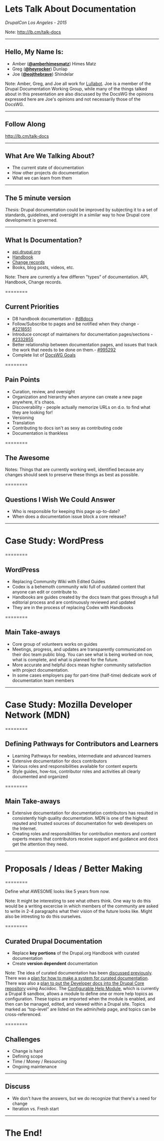 
# Lets Talk About Documentation

_DrupalCon Los Angeles - 2015_

Note: http://lb.cm/talk-docs

----------

## Hello, My Name Is:

- Amber ([**@amberhimesmatz**](https://twitter.com/amberhimesmatz)) Himes Matz
- Greg ([**@heyrocker**](https://twitter.com/heyrocker)) Dunlap
- Joe ([**@eojthebrave**](https://twitter.com/eojthebrave)) Shindelar

Note: Amber, Greg, and Joe all work for [Lullabot](https://www.lullabot.com). Joe is a member of the Drupal Documentation Working Group, while many of the things talked about in this presentation are also discussed by the DocsWG the opinions expressed here are Joe's opinions and not necessarily those of the DocsWG.

----------

## Follow Along

http://lb.cm/talk-docs

----------

## What Are We Talking About?

- The current state of documentation
- How other projects do documentation
- What we can learn from them

----------

## The 5 minute version

_Thesis:_ Drupal documentation could be improved by subjecting it to a set of standards, guidelines, and oversight in a similar way to how Drupal core development is governed.

----------

## What Is Documentation?

- [api.drupal.org](http://api.drupal.org)
- [Handbook](https://www.drupal.org/documentation)
- [Change records](https://www.drupal.org/list-changes)
- Books, blog posts, videos, etc.

Note: There are currently a few differen "types" of documentation. API, Handbook, Change records.

========

## Current Priorities

- D8 handbook documentation - [#d8docs](https://www.drupal.org/project/issues/search?status[]=Open&issue_tags=d8docs)
- Follow/Subscribe to pages and be notified when they change - [#2218551](https://www.drupal.org/node/2218551)
- Introduce concept of maintainers for documentation pages/sections - [#2332855](https://www.drupal.org/node/2332855)
- Better relationship between documentation pages, and issues that track the work that needs to be done on them.- [#995292](https://www.drupal.org/node/995292)
- Complete list of [DocsWG Goals](https://www.drupal.org/governance/docwg-goals)

========

## Pain Points

- Curation, review, and oversight
- Organization and hierarchy when anyone can create a new page anywhere, it's chaos.
- Discoverability - people actually memorize URLs on d.o. to find what they are looking for!
- Versioning
- Translation
- Contributing to docs isn't as sexy as contributing code
- Documentation is thankless

========

## The Awesome

Notes: Things that are currently working well, identified because any changes should seek to preserve these things as best as possible.

========

## Questions I Wish We Could Answer

- Who is responsible for keeping this page up-to-date?
- When does a documentation issue block a core release?

----------
<!-- .slide: data-background="#167DF3" -->
<!-- .slide: data-color="#ffffff" -->

# Case Study: WordPress

========
<!-- .slide: data-background="#167DF3" -->

## WordPress

- Replacing Community Wiki with Edited Guides
- Codex is a behemoth community wiki full of outdated content that anyone can edit or contribute to.
- Handbooks are guides created by the docs team that goes through a full editorial process and are continuously reviewed and updated
- They are in the process of replacing Codex with Handbooks

========
<!-- .slide: data-background="#167DF3" -->

## Main Take-aways

- Core group of volunteers works on guides
- Meetings, progress, and updates are transparently communicated on their doc team public blog. You can see what is being worked on now, what is complete, and what is planned for the future.
- More accurate and helpful docs mean higher community satisfaction with project documentation.
- In some cases employers pay for part-time (half-time) dedicate work of documentation team members

----------
<!-- .slide: data-background="#FF0F19" -->

# Case Study: Mozilla Developer Network (MDN)

========
<!-- .slide: data-background="#FF0F19" -->

## Defining Pathways for Contributors and Learners

- Learning Pathways for newbies, intermediate and advanced learners
- Extensive documentation for docs contributors
- Various roles and responsibilities available for content experts
- Style guides, how-tos, contributor roles and activities all clearly documented and organized

========
<!-- .slide: data-background="#FF0F19" -->

## Main Take-aways

- Extensive documentation for documentation contributors has resulted in consistently high quality documentation. MDN is one of the highest reputed and trusted sources of documentation for web developers on the Internet.
- Creating roles and responsibilities for contribution mentors and content experts means that contributors receive support and guidance and docs get the attention they need.

----------

# Proposals / Ideas / Better Making

========

Define what AWESOME looks like 5 years from now.

Note: It might be interesting to see what others think. One way to do this would be a writing excercise in which members of the community are asked to write in 2-4 paragraphs what their vision of the future looks like. Might also be intresting to do this ourselves.

========

## Curated Drupal Documentation

- Replace **key portions** of the Drupal.org Handbook with curated documentation
- Create **version dependent** documentation

Note: The idea of curated documentation has been [discussed previously](https://www.drupal.org/node/1291058). There was a [plan for how to make a system for curated documentation](https://www.drupal.org/node/1095012). There was also a [plan to put the Developer docs into the Drupal Core repository](https://www.drupal.org/node/2106873) using Asciidoc. The [Configurable Help Module](https://www.drupal.org/sandbox/jhodgdon/2369943), which is currently a Drupal 8 sandbox, allows a module to define one or more help topics as configuration. These topics are imported when the module is enabled, and then can be managed, edited, and viewed within a Drupal site. Topics marked as “top-level” are listed on the admin/help page, and topics can be cross-referenced.

========

## Challenges

- Change is hard
- Defining scope
- Time / Money / Resourcing
- Ongoing maintenance

----------

## Discuss

- We don't have the answers, but we do recognize that there's a need for change
- Iteration vs. Fresh start

----------

# The End!